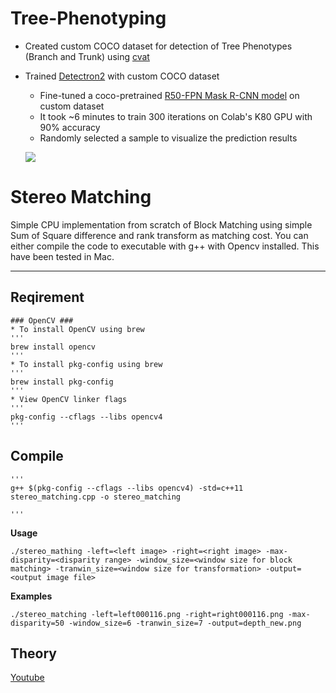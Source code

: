 # Tree-Phenotyping
* Created custom COCO dataset for detection of Tree Phenotypes (Branch and Trunk) using [cvat](https://cvat.org)
* Trained [Detectron2](https://github.com/facebookresearch/detectron2) with custom COCO dataset
  * Fine-tuned a coco-pretrained [R50-FPN Mask R-CNN model](https://github.com/facebookresearch/detectron2/blob/master/configs/COCO-InstanceSegmentation/mask_rcnn_R_50_FPN_3x.yaml) on custom dataset
  * It took ~6 minutes to train 300 iterations on Colab's K80 GPU with 90% accuracy
  * Randomly selected a sample to visualize the prediction results
  
  [![](https://img.shields.io/badge/Notebook-Run_in_Colab-EE4C2C?logo=PyTorch)](https://colab.research.google.com/drive/1FIHlN1xKRe8ufO0k42GvL_SqD06pAdp7)
  
# Stereo Matching 
Simple CPU implementation from scratch of Block Matching using simple Sum of Square difference and rank transform as matching cost. 
You can either compile the code to executable with g++ with Opencv installed. This have been tested in Mac.    

---
## Reqirement 

    ### OpenCV ###
    * To install OpenCV using brew
    '''
    brew install opencv
    '''
    * To install pkg-config using brew
    '''
    brew install pkg-config
    '''
    * View OpenCV linker flags
    '''
    pkg-config --cflags --libs opencv4
    '''

## Compile

    '''
    g++ $(pkg-config --cflags --libs opencv4) -std=c++11 stereo_matching.cpp -o stereo_matching 

    '''

**Usage**

    ./stereo_mathing -left=<left image> -right=<right image> -max-disparity=<disparity range> -window_size=<window size for block matching> -tranwin_size=<window size for transformation> -output=<output image file> 

**Examples**

    ./stereo_matching -left=left000116.png -right=right000116.png -max-disparity=50 -window_size=6 -tranwin_size=7 -output=depth_new.png


## Theory
[Youtube](https://www.youtube.com/watch?v=jzis4WE3Vc8&ab_channel=UCFCRCV)

